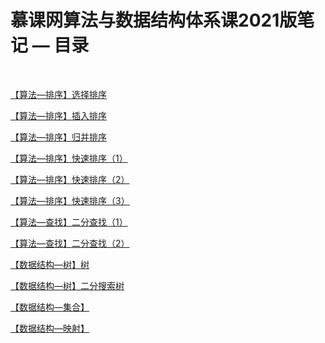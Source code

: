 # 慕课网算法与数据结构体系课2021版笔记 — 目录

<br/>

[【算法—排序】选择排序](https://yyscyber.github.io/computer-basic/data-structures-and-algorithms/imooc/dsna-system-2021/18bd23ff-90a7-4190-9644-e7f774127d50)

[【算法—排序】插入排序](https://yyscyber.github.io/computer-basic/data-structures-and-algorithms/imooc/dsna-system-2021/c989923b-55ec-4d80-841f-4ac17bab84d2)

[【算法—排序】归并排序](https://yyscyber.github.io/computer-basic/data-structures-and-algorithms/imooc/dsna-system-2021/72a731ae-8977-42e5-a7b4-7f4442560e53)

[【算法—排序】快速排序（1）](https://yyscyber.github.io/computer-basic/data-structures-and-algorithms/imooc/dsna-system-2021/d4bd01a7-170f-4f10-a4a1-4aef884260a4)

[【算法—排序】快速排序（2）](https://yyscyber.github.io/computer-basic/data-structures-and-algorithms/imooc/dsna-system-2021/2381943f-9bef-4e8e-a8b6-5439a4e2d703)

[【算法—排序】快速排序（3）](https://yyscyber.github.io/computer-basic/data-structures-and-algorithms/imooc/dsna-system-2021/62fff6af-836c-45e1-a7bf-4a3fe7e34c09)

[【算法—查找】二分查找（1）](https://yyscyber.github.io/computer-basic/data-structures-and-algorithms/imooc/dsna-system-2021/4580d6ea-9a5a-4e33-a552-aaa28b9e7188)

[【算法—查找】二分查找（2）](https://yyscyber.github.io/computer-basic/data-structures-and-algorithms/imooc/dsna-system-2021/f8112d7a-c18a-4426-926c-7ad4376e2751)

[【数据结构—树】树](https://yyscyber.github.io/computer-basic/data-structures-and-algorithms/imooc/dsna-system-2021/6448bd2f-7836-4be6-bec9-90d6c1e09bb3)

[【数据结构—树】二分搜索树](0e541bd2-ffe5-4156-88b3-8522d4341e98)

[【数据结构—集合】]()

[【数据结构—映射】]()